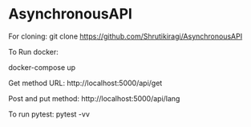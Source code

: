 # AsynchronousAPI

For cloning: git clone https://github.com/Shrutikiragi/AsynchronousAPI

To Run docker:

docker-compose up

Get method URL:
http://localhost:5000/api/get

Post and put method:
http://localhost:5000/api/lang

To run pytest:
pytest -vv
